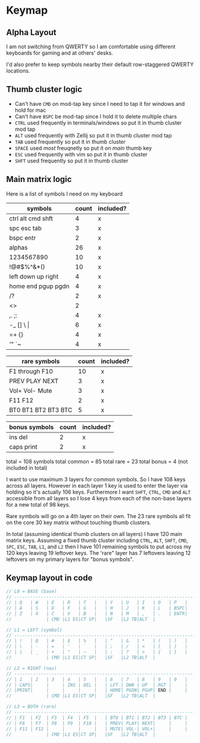 # Keymap

## Alpha Layout

I am not switching from QWERTY so I am comfortable using different keyboards for gaming and at others' desks.

I'd also prefer to keep symbols nearby their default row-staggered QWERTY locations.

## Thumb cluster logic
 
- Can't have `CMD` on mod-tap key since I need to tap it for windows and hold for mac
- Can't have `BSPC` be mod-tap since I hold it to delete multiple chars
- `CTRL` used frequently in terminals/windows so put it in thumb cluster mod tap
- `ALT` used frequently with Zellij so put it in thumb cluster mod tap
- `TAB` used frequently so put it in thumb cluster
- `SPACE` used *most* freuqnetly so put it on *main* thumb key
- `ESC` used frequently with vim so put it in thumb cluster
- `SHFT` used frequently so put it in thumb cluster

## Main matrix logic

Here is a list of symbols I need on my keyboard

|symbols|count|included?|
|-|-|-|
|ctrl alt cmd shft|4|x|
|spc esc tab|3|x|
|bspc entr|2|x|
|alphas|26|x|
|1234567890|10|x|
|!@#$%^&*()|10|x|
|left down up right|4|x|
|home end pgup pgdn|4|x|
|/?|2|x|
|<>|2| |
|,. ;:|4|x|
|-_ [] \ &#124; |6|x| <--! funny ampersand is pipe | -->
|=+ {}|4|x|
|'" `~|4|x|

|rare symbols|count|included?|
|-|-|-|
|F1 through F10|10|x|
|PREV PLAY NEXT|3|x|
|Vol+ Vol- Mute|3|x|
|F11 F12|2|x|
|BT0 BT1 BT2 BT3 BTC|5|x|

|bonus symbols|count|included?|
|-|-|-|
|ins del|2|x|
|caps print|2|x|

total = 108 symbols
total common = 85
total rare = 23
total bonus = 4 (not included in total)

I want to use maximum 3 layers for common symbols. So I have 108 keys across all layers. However in each layer 1 key is used to enter the layer via holding so it's actually 106 keys. Furthermore I want `SHFT`, `CTRL`, `CMD` and `ALT` accessible from all layers so I lose 4 keys from each of the non-base layers for a new total of 98 keys.

Rare symbols will go on a 4th layer on their own. The 23 rare symbols all fit on the core 30 key matrix without touching thumb clusters.

In total (assuming identical thumb clusters on all layers) I have 120 main matrix keys. Assuming a fixed thumb cluster including `CTRL`, `ALT`, `SHFT`, `CMD`, `SPC`, `ESC`, `TAB`, `L1`, and `L2` then I have 101 remaining symbols to put across my 120 keys leaving 19 leftover keys. The 'rare" layer has 7 leftovers leaving 12 leftovers on my primary layers for "bonus symbols".

## Keymap layout in code

```c
// L0 = BASE (base)
// -----------------------------------------------------------------------------------------
// | Q   | W   | E   | R   | T   |   | Y   | U   | I   | O   | P   |
// | A   | S   | D   | F   | G   |   | H   | J   | K   | L   | BSPC|
// | Z   | X   | C   | V   | B   |   | N   | M   | ,   | .   | ENTR|
//             | CMD |L1 ES|CT SP|   |SF   |L2 TB|ALT  |

// L1 = LEFT (symbol)
// -----------------------------------------------------------------------------------------
// | !   | @   | #   | $   | %   |   | ^   | &   | *   | (   | )   |
// | \   | -   | =   | '   | `   |   | ;   | /   | <   | [   | ]   |
// | |   | _   | +   | "   | ~   |   | :   | ?   | >   | {   | }   |
//             | CMD |L1 ES|CT SP|   |SF   |L2 TB|ALT  |

// L2 = RIGHT (nav)
// -----------------------------------------------------------------------------------------
// | 1   | 2   | 3   | 4   | 5   |   | 6   | 7   | 8   | 9   | 0   |
// | CAPS|     |     | INS | DEL |   | LFT | DWN | UP  | RGT |     |
// |PRINT|     |     |     |     |   | HOME| PGDN| PGUP| END |     |
//             | CMD |L1 ES|CT SP|   |SF   |L2 TB|ALT  |

// L3 = BOTH (rare)
// -----------------------------------------------------------------------------------------
// | F1  | F2  | F3  | F4  | F5  |   | BT0 | BT1 | BT2 | BT3 | BTC |
// | F6  | F7  | F8  | F9  | F10 |   | PREV| PLAY| NEXT|     |     |
// | F11 | F12 |     |     |     |   | MUTE| VOL-| VOL+|     |     |
//             | CMD |L1 ES|CT SP|   |SF   |L2 TB|ALT  |
```
